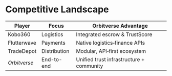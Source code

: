 # Competitive Landscape

| Player       | Focus        | Orbitverse Advantage                      |
|--------------|--------------|------------------------------------------|
| Kobo360      | Logistics    | Integrated escrow & TrustScore           |
| Flutterwave  | Payments     | Native logistics‐finance APIs            |
| TradeDepot   | Distribution | Modular, API‐first ecosystem             |
| *Orbitverse* | End-to-end   | Unified trust infrastructure + community |
